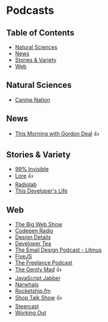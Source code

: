 # Podcasts

## Table of Contents

- [Natural Sciences](#natural-sciences)
- [News](#news)
- [Stories & Variety](#stories--variety)
- [Web](#web)

## Natural Sciences

- [Canine Nation](http://www.caninenation.ca/)

## News

- [This Morning with Gordon Deal](http://thismorningwithgordondeal.com/) :+1:

## Stories & Variety

- [99% Invisible](http://99percentinvisible.org/)
- [Lore](http://aaronmahnke.com/the-lore-podcast/) :+1:
- [Radiolab](http://www.radiolab.org/)
- [This Developer's Life](http://thisdeveloperslife.com/)

## Web

- [The Big Web Show](http://www.muleradio.net/thebigwebshow/)
- [Codepen Radio](https://blog.codepen.io/radio/)
- [Design Details](http://blog.brianlovin.com/design-details/)
- [Developer Tea](https://developertea.com/)
- [The Email Design Podcast - Litmus](https://litmus.com/blog/category/email-design-podcast)
- [FiveJS](https://fivejs.codeschool.com/)
- [The Freelance Podcast](http://rjmccollam.com/podcast/)
- [The Gently Mad](http://avclark.com/tgm/) :+1:
- [JavaScript Jabber](http://devchat.tv/js-jabber/)
- [Narwhals](http://www.narwhals.cool/)
- [Rocketship.fm](http://rocketship.fm/)
- [Shop Talk Show](http://shoptalkshow.com/) :+1:
- [Steercast](http://podcast.steer.me/)
- [Working Out](http://workingoutpodcast.com/)
